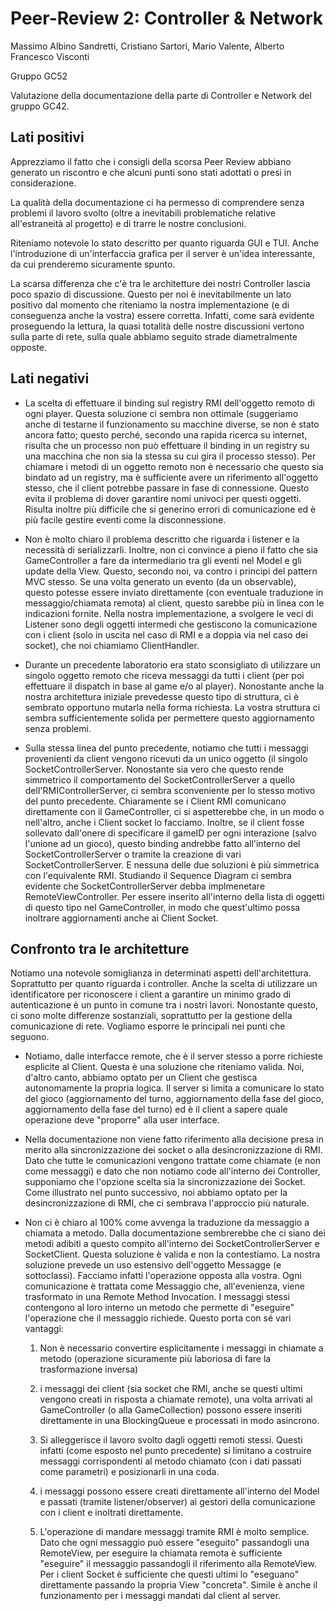 # Peer-Review 2: Controller & Network

Massimo Albino Sandretti, Cristiano Sartori, Mario Valente, Alberto Francesco Visconti

Gruppo GC52

Valutazione della documentazione della parte di Controller e Network del gruppo GC42.

## Lati positivi

Apprezziamo il fatto che i consigli della scorsa Peer Review abbiano generato un riscontro e che alcuni punti sono stati adottati o presi in considerazione.

La qualità della documentazione ci ha permesso di comprendere senza problemi il lavoro svolto (oltre a inevitabili problematiche relative all'estraneità al progetto) e di trarre le nostre conclusioni.

Riteniamo notevole lo stato descritto per quanto riguarda GUI e TUI. Anche l'introduzione di un'interfaccia grafica per il server è un'idea interessante, da cui prenderemo sicuramente spunto.

La scarsa differenza che c'è tra le architetture dei nostri Controller lascia poco spazio di discussione. Questo per noi è inevitabilmente un lato positivo dal momento che riteniamo la nostra implementazione (e di conseguenza anche la vostra) essere corretta. Infatti, come sarà evidente proseguendo la lettura, la quasi totalità delle nostre discussioni vertono sulla parte di rete, sulla quale abbiamo seguito strade diametralmente opposte.

## Lati negativi

- La scelta di effettuare il binding sul registry RMI dell'oggetto remoto di ogni player. Questa soluzione ci sembra non ottimale (suggeriamo anche di testarne il funzionamento su macchine diverse, se non è stato ancora fatto; questo perché, secondo una rapida ricerca su internet, risulta che un processo non può effettuare il binding in un registry su una macchina che non sia la stessa su cui gira il processo stesso). Per chiamare i metodi di un oggetto remoto non è necessario che questo sia bindato ad un registry, ma è sufficiente avere un riferimento all'oggetto stesso, che il client potrebbe passare in fase di connessione. Questo evita il problema di dover garantire nomi univoci per questi oggetti. Risulta inoltre più difficile che si generino errori di comunicazione ed è più facile gestire eventi come la disconnessione.



- Non è molto chiaro il problema descritto che riguarda i listener e la necessità di serializzarli. Inoltre, non ci convince a pieno il fatto che sia GameController a fare da intermediario tra gli eventi nel Model e gli update della View. Questo, secondo noi, va contro i principi del pattern MVC stesso. Se una volta generato un evento (da un observable), questo potesse essere inviato direttamente (con eventuale traduzione in messaggio/chiamata remota) al client, questo sarebbe più in linea con le indicazioni fornite. Nella nostra implementazione, a svolgere le veci di Listener sono degli oggetti intermedi che gestiscono la comunicazione con i client (solo in uscita nel caso di RMI e a doppia via nel caso dei socket), che noi chiamiamo ClientHandler.



- Durante un precedente laboratorio era stato sconsigliato di utilizzare un singolo oggetto remoto che riceva messaggi da tutti i client (per poi effettuare il dispatch in base al game e/o al player). Nonostante anche la nostra architettura iniziale prevedesse questo tipo di struttura, ci è sembrato opportuno mutarla nella forma richiesta. La vostra struttura ci sembra sufficientemente solida per permettere questo aggiornamento senza problemi.



- Sulla stessa linea del punto precedente, notiamo che tutti i messaggi provenienti da client vengono ricevuti da un unico oggetto (il singolo SocketControllerServer. Nonostante sia vero che questo rende simmetrico il comportamento del SocketControllerServer a quello dell'RMIControllerServer, ci sembra sconveniente per lo stesso motivo del punto precedente. Chiaramente se i Client RMI comunicano direttamente con il GameController, ci si aspetterebbe che, in un modo o nell'altro, anche i Client socket lo facciamo. Inoltre, se il client fosse sollevato dall'onere di specificare il gameID per ogni interazione (salvo l'unione ad un gioco), questo binding andrebbe fatto all'interno del SocketControllerServer o tramite la creazione di vari SocketControllerServer. E nessuna delle due soluzioni è più simmetrica con l'equivalente RMI. Studiando il Sequence Diagram ci sembra evidente che SocketControllerServer debba implmenetare RemoteViewController. Per essere inserito all'interno della lista di oggetti di questo tipo nel GameController, in modo che quest'ultimo possa inoltrare aggiornamenti anche ai Client Socket.

## Confronto tra le architetture

Notiamo una notevole somiglianza in determinati aspetti dell'architettura. Soprattutto per quanto riguarda i controller. Anche la scelta di utilizzare un identificatore per riconoscere i client a garantire un minimo grado di autenticazione è un punto in comune tra i nostri lavori. Nonostante questo, ci sono molte differenze sostanziali, soprattutto per la gestione della comunicazione di rete. Vogliamo esporre le principali nei punti che seguono.

- Notiamo, dalle interfacce remote, che è il server stesso a porre richieste esplicite al Client. Questa è una soluzione che riteniamo valida. Noi, d'altro canto, abbiamo optato per un Client che gestisca autonomamente la propria logica. Il server si limita a comunicare lo stato del gioco (aggiornamento del turno, aggiornamento della fase del gioco, aggiornamento della fase del turno) ed è il client a sapere quale operazione deve "proporre" alla user interface.

- Nella documentazione non viene fatto riferimento alla decisione presa in merito alla sincronizzazione dei socket o alla desincronizzazione di RMI. Dato che tutte le comunicazioni vengono trattate come chiamate (e non come messaggi) e dato che non notiamo code all'interno dei Controller, supponiamo che l'opzione scelta sia la sincronizzazione dei Socket. Come illustrato nel punto successivo, noi abbiamo optato per la desincronizzazione di RMI, che ci sembrava l'approccio più naturale.

- Non ci è chiaro al 100% come avvenga la traduzione da messaggio a chiamata a metodo. Dalla documentazione sembrerebbe che ci siano dei metodi adibiti a questo compito all'interno dei SocketControllerServer e SocketClient. Questa soluzione è valida e non la contestiamo. La nostra soluzione prevede un uso estensivo dell'oggetto Messagge (e sottoclassi). Facciamo infatti l'operazione opposta alla vostra. Ogni comunicazione è trattata come Messaggio che, all'evenienza, viene trasformato in una Remote Method Invocation. I messaggi stessi contengono al loro interno un metodo che permette di "eseguire" l'operazione che il messaggio richiede. Questo porta con sé vari vantaggi:

  1. Non è necessario convertire esplicitamente i messaggi in chiamate a metodo (operazione sicuramente più laboriosa di fare la trasformazione inversa)

  2. i messaggi dei client (sia socket che RMI, anche se questi ultimi vengono creati in risposta a chiamate remote), una volta arrivati al GameController (o alla GameCollection) possono essere inseriti direttamente in una BlockingQueue e processati in modo asincrono.

  3. Si alleggerisce il lavoro svolto dagli oggetti remoti stessi. Questi infatti (come esposto nel punto precedente) si limitano a costruire messaggi corrispondenti al metodo chiamato (con i dati passati come parametri) e posizionarli in una coda.

  4. i messaggi possono essere creati direttamente all'interno del Model e passati (tramite listener/observer) ai gestori della comunicazione con i client e inoltrati direttamente.

  5. L'operazione di mandare messaggi tramite RMI è molto semplice. Dato che ogni messaggio può essere "eseguito" passandogli una RemoteView, per eseguire la chiamata remota è sufficiente "eseguire" il messaggio passandogli il riferimento alla RemoteView. Per i client Socket è sufficiente che questi ultimi lo "eseguano" direttamente passando la propria View "concreta". Simile è anche il funzionamento per i messaggi mandati dal client al server. 
